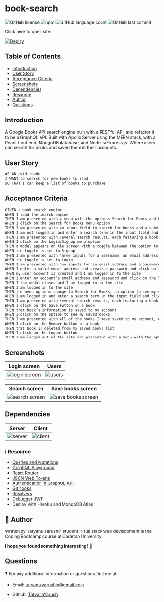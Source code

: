 # book-search

![GitHub license](https://img.shields.io/badge/license-MIT-blue.svg)
![npm](https://img.shields.io/npm/v/npm?color=orange&logo=npm)
![GitHub language count](https://img.shields.io/github/languages/count/TatyanaYarush/book-search?color=green)
![GitHub last commit](https://img.shields.io/github/last-commit/TatyanaYarush/book-search?color=orange)

Click here to open site:

[![Deploy](https://www.herokucdn.com/deploy/button.svg)](https://pure-temple-72383.herokuapp.com/)

 ## Table of Contents
- [Introduction](#introduction)
- [User Story](#user-story)
- [Acceptance Criteria](#acceptance-criteria)
- [Screenshots](#screenshots)
- [Dependencies](#Dependencies)
- [Resource](#information_source-resource)
- [Author](#raising_hand-author)
- [Questions](#questions)

## Introduction
A Google Books API search engine built with a RESTful API, and refactor it to be a GraphQL API. Built with Apollo Server using the MERN stack, with a React front end, MongoDB database, and Node.js/Express.js. Where users can search for books and saved them in their accounts.

## User Story

```md
AS AN avid reader
I WANT to search for new books to read
SO THAT I can keep a list of books to purchase

```
## Acceptance Criteria

```md
GIVEN a book search engine
WHEN I load the search engine
THEN I am presented with a menu with the options Search for Books and Login/Signup and an input field to search for books and a submit button
WHEN I click on the Search for Books menu option
THEN I am presented with an input field to search for books and a submit button
WHEN I am not logged in and enter a search term in the input field and click the submit button
THEN I am presented with several search results, each featuring a book’s title, author, description, image, and a link to that book on the Google Books site
WHEN I click on the Login/Signup menu option
THEN a modal appears on the screen with a toggle between the option to log in or sign up
WHEN the toggle is set to Signup
THEN I am presented with three inputs for a username, an email address, and a password, and a signup button
WHEN the toggle is set to Login
THEN I am presented with two inputs for an email address and a password and login button
WHEN I enter a valid email address and create a password and click on the signup button
THEN my user account is created and I am logged in to the site
WHEN I enter my account’s email address and password and click on the login button
THEN I the modal closes and I am logged in to the site
WHEN I am logged in to the site
THEN the menu options change to Search for Books, an option to see my saved books, and Logout
WHEN I am logged in and enter a search term in the input field and click the submit button
THEN I am presented with several search results, each featuring a book’s title, author, description, image, and a link to that book on the Google Books site and a button to save a book to my account
WHEN I click on the Save button on a book
THEN that book’s information is saved to my account
WHEN I click on the option to see my saved books
THEN I am presented with all of the books I have saved to my account, each featuring the book’s title, author, description, image, and a link to that book on the Google Books site and a button to remove a book from my account
WHEN I click on the Remove button on a book
THEN that book is deleted from my saved books list
WHEN I click on the Logout button
THEN I am logged out of the site and presented with a menu with the options Search for Books and Login/Signup and an input field to search for books and a submit button  

```

## Screenshots
Login screen           |  Users
:-------------------------:|:-------------------------:
![login screen](https://user-images.githubusercontent.com/70031550/126906400-9ce9aa2e-ce35-4a90-ad2f-1d38261c60dc.JPG)  |  ![users](https://user-images.githubusercontent.com/70031550/126906412-2919d133-45d9-4a87-9963-6b452d1b7b54.JPG)

Search screen           |  Save books screen
:-------------------------:|:-------------------------:
![search screen](https://user-images.githubusercontent.com/70031550/126906407-df7ea3c4-66f0-41f7-bc80-129200c8cfd1.JPG)  |  ![save books screen](https://user-images.githubusercontent.com/70031550/126906411-291e4d53-0a1e-4cb7-ba88-4d653b98642a.JPG)


## Dependencies
Server           |  Client
:-------------------------:|:-------------------------:
![server](https://user-images.githubusercontent.com/70031550/126906380-603bcd7f-2c18-49cb-8039-f7c484cacbf6.JPG)  | ![client](https://user-images.githubusercontent.com/70031550/126906389-1e14fa68-7926-4ee3-bded-5c76683b01d9.JPG)


### :information_source: Resource 
- [Queries and Mutations](https://graphql.org/learn/queries/)
- [GraphQL Playground](https://www.apollographql.com/docs/apollo-server/testing/build-run-queries/#graphql-playground)
- [React Router](https://reactrouter.com/web/guides/quick-start)
- [JSON Web Tokens](https://jwt.io/introduction)
- [Authentication in GraphQL API](https://www.apollographql.com/docs/apollo-server/security/authentication/)
- [Git hooks](https://git-scm.com/book/en/v2/Customizing-Git-Git-Hooks)
- [Resolvers](https://www.apollographql.com/docs/tutorial/resolvers/)
- [Debugger JWT](https://jwt.io/)
- [Deploy with Heroku and MongoDB Atlas](https://carleton.bootcampcontent.com/carleton-university/carl-ott-fsf-pt-02-2021-u-c/blob/master/18-NoSQL/04-Important/MongoAtlas-Deploy.md)

## :raising_hand: Author 
Written by Tatyana Yarushin student in full stack web development in the Coding Bootcamp course at Carleton University

**I hope you found something interesting!** :scroll:

## Questions
:question: For any additional information or questions find me at:

 - Email: [tatyana.yarushin@gmail.com](mailto:tatyana.yarushin@gmail.com)
 
 - Github: [TatyanaYarush](https://github.com/TatyanaYarush)
